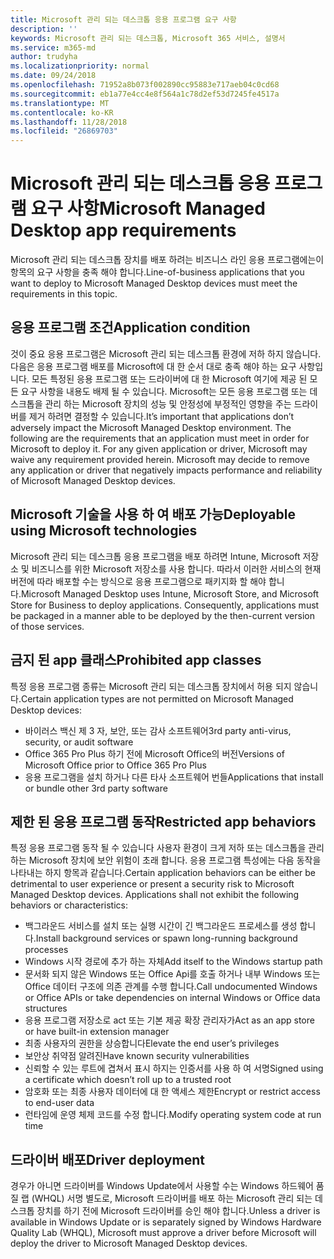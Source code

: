 ```yaml
---
title: Microsoft 관리 되는 데스크톱 응용 프로그램 요구 사항
description: ''
keywords: Microsoft 관리 되는 데스크톱, Microsoft 365 서비스, 설명서
ms.service: m365-md
author: trudyha
ms.localizationpriority: normal
ms.date: 09/24/2018
ms.openlocfilehash: 71952a8b073f002890cc95883e717aeb04c0cd68
ms.sourcegitcommit: eb1a77e4cc4e8f564a1c78d2ef53d7245fe4517a
ms.translationtype: MT
ms.contentlocale: ko-KR
ms.lasthandoff: 11/28/2018
ms.locfileid: "26869703"
---
```

# <a name="microsoft-managed-desktop-app-requirements"></a><span data-ttu-id="358cd-103">Microsoft 관리 되는 데스크톱 응용 프로그램 요구 사항</span><span class="sxs-lookup"><span data-stu-id="358cd-103">Microsoft Managed Desktop app requirements</span></span>

<!--This topic is the target for aka.ms/app-req. This is aka link is used from EA agreeement for MMD. do not delete.-->

<!--Application addendum -->
 
<span data-ttu-id="358cd-104">Microsoft 관리 되는 데스크톱 장치를 배포 하려는 비즈니스 라인 응용 프로그램에는이 항목의 요구 사항을 충족 해야 합니다.</span><span class="sxs-lookup"><span data-stu-id="358cd-104">Line-of-business applications that you want to deploy to Microsoft Managed Desktop devices must meet the requirements in this topic.</span></span> 

## <a name="application-condition"></a><span data-ttu-id="358cd-105">응용 프로그램 조건</span><span class="sxs-lookup"><span data-stu-id="358cd-105">Application condition</span></span>

<span data-ttu-id="358cd-p101">것이 중요 응용 프로그램은 Microsoft 관리 되는 데스크톱 환경에 저하 하지 않습니다. 다음은 응용 프로그램 배포를 Microsoft에 대 한 순서 대로 충족 해야 하는 요구 사항입니다. 모든 특정된 응용 프로그램 또는 드라이버에 대 한 Microsoft 여기에 제공 된 모든 요구 사항을 내용도 배제 될 수 있습니다. Microsoft는 모든 응용 프로그램 또는 데스크톱을 관리 하는 Microsoft 장치의 성능 및 안정성에 부정적인 영향을 주는 드라이버를 제거 하려면 결정할 수 있습니다.</span><span class="sxs-lookup"><span data-stu-id="358cd-p101">It’s important that applications don’t adversely impact the Microsoft Managed Desktop environment. The following are the requirements that an application must meet in order for Microsoft to deploy it. For any given application or driver, Microsoft may waive any requirement provided herein. Microsoft may decide to remove any application or driver that negatively impacts performance and reliability of Microsoft Managed Desktop devices.</span></span>

## <a name="deployable-using-microsoft-technologies"></a><span data-ttu-id="358cd-110">Microsoft 기술을 사용 하 여 배포 가능</span><span class="sxs-lookup"><span data-stu-id="358cd-110">Deployable using Microsoft technologies</span></span>

<span data-ttu-id="358cd-p102">Microsoft 관리 되는 데스크톱 응용 프로그램을 배포 하려면 Intune, Microsoft 저장소 및 비즈니스를 위한 Microsoft 저장소를 사용 합니다. 따라서 이러한 서비스의 현재 버전에 따라 배포할 수는 방식으로 응용 프로그램으로 패키지화 할 해야 합니다.</span><span class="sxs-lookup"><span data-stu-id="358cd-p102">Microsoft Managed Desktop uses Intune,  Microsoft Store, and  Microsoft Store for Business to deploy applications. Consequently, applications must be packaged in a manner able to be deployed by the then-current version of those services.</span></span>

## <a name="prohibited-app-classes"></a><span data-ttu-id="358cd-113">금지 된 app 클래스</span><span class="sxs-lookup"><span data-stu-id="358cd-113">Prohibited app classes</span></span>

<span data-ttu-id="358cd-114">특정 응용 프로그램 종류는 Microsoft 관리 되는 데스크톱 장치에서 허용 되지 않습니다.</span><span class="sxs-lookup"><span data-stu-id="358cd-114">Certain application types are not permitted on Microsoft Managed Desktop devices:</span></span>
- <span data-ttu-id="358cd-115">바이러스 백신 제 3 자, 보안, 또는 감사 소프트웨어</span><span class="sxs-lookup"><span data-stu-id="358cd-115">3rd party anti-virus, security, or audit software</span></span>
- <span data-ttu-id="358cd-116">Office 365 Pro Plus 하기 전에 Microsoft Office의 버전</span><span class="sxs-lookup"><span data-stu-id="358cd-116">Versions of Microsoft Office prior to Office 365 Pro Plus</span></span>
- <span data-ttu-id="358cd-117">응용 프로그램을 설치 하거나 다른 타사 소프트웨어 번들</span><span class="sxs-lookup"><span data-stu-id="358cd-117">Applications that install or bundle other 3rd party software</span></span>

## <a name="restricted-app-behaviors"></a><span data-ttu-id="358cd-118">제한 된 응용 프로그램 동작</span><span class="sxs-lookup"><span data-stu-id="358cd-118">Restricted app behaviors</span></span>

<span data-ttu-id="358cd-p103">특정 응용 프로그램 동작 될 수 있습니다 사용자 환경이 크게 저하 또는 데스크톱을 관리 하는 Microsoft 장치에 보안 위험이 초래 합니다. 응용 프로그램 특성에는 다음 동작을 나타내는 하지 항목과 같습니다.</span><span class="sxs-lookup"><span data-stu-id="358cd-p103">Certain application behaviors can be either be detrimental to user experience or present a security risk to Microsoft Managed Desktop devices. Applications shall not exhibit the following behaviors or characteristics:</span></span> 
- <span data-ttu-id="358cd-121">백그라운드 서비스를 설치 또는 실행 시간이 긴 백그라운드 프로세스를 생성 합니다.</span><span class="sxs-lookup"><span data-stu-id="358cd-121">Install background services or spawn long-running background processes</span></span>
- <span data-ttu-id="358cd-122">Windows 시작 경로에 추가 하는 자체</span><span class="sxs-lookup"><span data-stu-id="358cd-122">Add itself to the Windows startup path</span></span>
- <span data-ttu-id="358cd-123">문서화 되지 않은 Windows 또는 Office Api를 호출 하거나 내부 Windows 또는 Office 데이터 구조에 의존 관계를 수행 합니다.</span><span class="sxs-lookup"><span data-stu-id="358cd-123">Call undocumented Windows or Office APIs or take dependencies on internal Windows or Office data structures</span></span>
- <span data-ttu-id="358cd-124">응용 프로그램 저장소로 act 또는 기본 제공 확장 관리자가</span><span class="sxs-lookup"><span data-stu-id="358cd-124">Act as an app store or have built-in extension manager</span></span>
- <span data-ttu-id="358cd-125">최종 사용자의 권한을 상승합니다</span><span class="sxs-lookup"><span data-stu-id="358cd-125">Elevate the end user’s privileges</span></span>
- <span data-ttu-id="358cd-126">보안상 취약점 알려진</span><span class="sxs-lookup"><span data-stu-id="358cd-126">Have known security vulnerabilities</span></span>
- <span data-ttu-id="358cd-127">신뢰할 수 있는 루트에 겹쳐서 표시 하지는 인증서를 사용 하 여 서명</span><span class="sxs-lookup"><span data-stu-id="358cd-127">Signed using a certificate which doesn’t roll up to a trusted root</span></span>
- <span data-ttu-id="358cd-128">암호화 또는 최종 사용자 데이터에 대 한 액세스 제한</span><span class="sxs-lookup"><span data-stu-id="358cd-128">Encrypt or restrict access to end-user data</span></span>
- <span data-ttu-id="358cd-129">런타임에 운영 체제 코드를 수정 합니다.</span><span class="sxs-lookup"><span data-stu-id="358cd-129">Modify operating system code at run time</span></span>

## <a name="driver-deployment"></a><span data-ttu-id="358cd-130">드라이버 배포</span><span class="sxs-lookup"><span data-stu-id="358cd-130">Driver deployment</span></span>

<span data-ttu-id="358cd-131">경우가 아니면 드라이버를 Windows Update에서 사용할 수는 Windows 하드웨어 품질 랩 (WHQL) 서명 별도로, Microsoft 드라이버를 배포 하는 Microsoft 관리 되는 데스크톱 장치를 하기 전에 Microsoft 드라이버를 승인 해야 합니다.</span><span class="sxs-lookup"><span data-stu-id="358cd-131">Unless a driver is available in Windows Update or is separately signed by Windows Hardware Quality Lab (WHQL), Microsoft must approve a driver before Microsoft will deploy the driver to Microsoft Managed Desktop devices.</span></span>